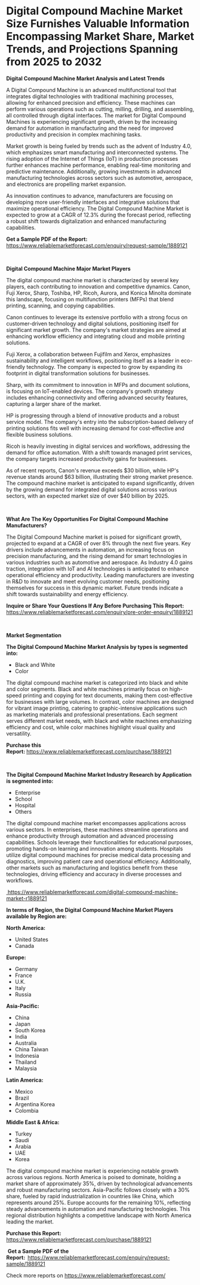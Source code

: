 <p><h1>Digital Compound Machine Market Size Furnishes Valuable Information Encompassing Market Share, Market Trends, and Projections Spanning from 2025 to 2032</h1></p><p><strong>Digital Compound Machine Market Analysis and Latest Trends</strong></p>
<p><p>A Digital Compound Machine is an advanced multifunctional tool that integrates digital technologies with traditional machining processes, allowing for enhanced precision and efficiency. These machines can perform various operations such as cutting, milling, drilling, and assembling, all controlled through digital interfaces. The market for Digital Compound Machines is experiencing significant growth, driven by the increasing demand for automation in manufacturing and the need for improved productivity and precision in complex machining tasks.</p><p>Market growth is being fueled by trends such as the advent of Industry 4.0, which emphasizes smart manufacturing and interconnected systems. The rising adoption of the Internet of Things (IoT) in production processes further enhances machine performance, enabling real-time monitoring and predictive maintenance. Additionally, growing investments in advanced manufacturing technologies across sectors such as automotive, aerospace, and electronics are propelling market expansion.</p><p>As innovation continues to advance, manufacturers are focusing on developing more user-friendly interfaces and integrative solutions that maximize operational efficiency. The Digital Compound Machine Market is expected to grow at a CAGR of 12.3% during the forecast period, reflecting a robust shift towards digitalization and enhanced manufacturing capabilities.</p></p>
<p><strong>Get a Sample PDF of the Report:&nbsp;</strong> <a href="https://www.reliablemarketforecast.com/enquiry/request-sample/1889121?utm_campaign=2011&utm_medium=2&utm_source=Github&utm_content=ia&utm_term=14012025&utm_id=digital-compound-machine">https://www.reliablemarketforecast.com/enquiry/request-sample/1889121</a></p>
<p>&nbsp;</p>
<p><strong>Digital Compound Machine Major Market Players</strong></p>
<p><p>The digital compound machine market is characterized by several key players, each contributing to innovation and competitive dynamics. Canon, Fuji Xerox, Sharp, Toshiba, HP, Ricoh, Aurora, and Konica Minolta dominate this landscape, focusing on multifunction printers (MFPs) that blend printing, scanning, and copying capabilities.</p><p>Canon continues to leverage its extensive portfolio with a strong focus on customer-driven technology and digital solutions, positioning itself for significant market growth. The company's market strategies are aimed at enhancing workflow efficiency and integrating cloud and mobile printing solutions.</p><p>Fuji Xerox, a collaboration between Fujifilm and Xerox, emphasizes sustainability and intelligent workflows, positioning itself as a leader in eco-friendly technology. The company is expected to grow by expanding its footprint in digital transformation solutions for businesses.</p><p>Sharp, with its commitment to innovation in MFPs and document solutions, is focusing on IoT-enabled devices. The company's growth strategy includes enhancing connectivity and offering advanced security features, capturing a larger share of the market.</p><p>HP is progressing through a blend of innovative products and a robust service model. The company's entry into the subscription-based delivery of printing solutions fits well with increasing demand for cost-effective and flexible business solutions.</p><p>Ricoh is heavily investing in digital services and workflows, addressing the demand for office automation. With a shift towards managed print services, the company targets increased productivity gains for businesses.</p><p>As of recent reports, Canon's revenue exceeds $30 billion, while HP's revenue stands around $63 billion, illustrating their strong market presence. The compound machine market is anticipated to expand significantly, driven by the growing demand for integrated digital solutions across various sectors, with an expected market size of over $40 billion by 2025.</p></p>
<p>&nbsp;</p>
<p><strong>What Are The Key Opportunities For Digital Compound Machine Manufacturers?</strong></p>
<p><p>The Digital Compound Machine market is poised for significant growth, projected to expand at a CAGR of over 8% through the next five years. Key drivers include advancements in automation, an increasing focus on precision manufacturing, and the rising demand for smart technologies in various industries such as automotive and aerospace. As Industry 4.0 gains traction, integration with IoT and AI technologies is anticipated to enhance operational efficiency and productivity. Leading manufacturers are investing in R&D to innovate and meet evolving customer needs, positioning themselves for success in this dynamic market. Future trends indicate a shift towards sustainability and energy efficiency.</p></p>
<p><strong>Inquire or Share Your Questions If Any Before Purchasing This Report:</strong> <a href="https://www.reliablemarketforecast.com/enquiry/pre-order-enquiry/1889121?utm_campaign=2011&utm_medium=2&utm_source=Github&utm_content=ia&utm_term=14012025&utm_id=digital-compound-machine">https://www.reliablemarketforecast.com/enquiry/pre-order-enquiry/1889121</a></p>
<p>&nbsp;</p>
<p><strong>Market Segmentation</strong></p>
<p><strong>The Digital Compound Machine Market Analysis by types is segmented into:</strong></p>
<p><ul><li>Black and White</li><li>Color</li></ul></p>
<p><p>The digital compound machine market is categorized into black and white and color segments. Black and white machines primarily focus on high-speed printing and copying for text documents, making them cost-effective for businesses with large volumes. In contrast, color machines are designed for vibrant image printing, catering to graphic-intensive applications such as marketing materials and professional presentations. Each segment serves different market needs, with black and white machines emphasizing efficiency and cost, while color machines highlight visual quality and versatility.</p></p>
<p><strong>Purchase this Report:&nbsp;</strong><a href="https://www.reliablemarketforecast.com/purchase/1889121?utm_campaign=2011&utm_medium=2&utm_source=Github&utm_content=ia&utm_term=14012025&utm_id=digital-compound-machine">https://www.reliablemarketforecast.com/purchase/1889121</a></p>
<p>&nbsp;</p>
<p><strong>The Digital Compound Machine Market Industry Research by Application is segmented into:</strong></p>
<p><ul><li>Enterprise</li><li>School</li><li>Hospital</li><li>Others</li></ul></p>
<p><p>The digital compound machine market encompasses applications across various sectors. In enterprises, these machines streamline operations and enhance productivity through automation and advanced processing capabilities. Schools leverage their functionalities for educational purposes, promoting hands-on learning and innovation among students. Hospitals utilize digital compound machines for precise medical data processing and diagnostics, improving patient care and operational efficiency. Additionally, other markets such as manufacturing and logistics benefit from these technologies, driving efficiency and accuracy in diverse processes and workflows.</p></p>
<p><a href="https://www.reliablemarketforecast.com/digital-compound-machine-market-r1889121?utm_campaign=2011&utm_medium=2&utm_source=Github&utm_content=ia&utm_term=14012025&utm_id=digital-compound-machine">&nbsp;https://www.reliablemarketforecast.com/digital-compound-machine-market-r1889121</a></p>
<p><strong>In terms of Region, the Digital Compound Machine Market Players available by Region are:</strong></p>
<p>
    <p> <strong> North America: </strong>
        <ul>
            <li>United States</li>
            <li>Canada</li>
        </ul>
        </p> 
    <p> <strong> Europe: </strong>
        <ul>
            <li>Germany</li>
            <li>France</li>
            <li>U.K.</li>
            <li>Italy</li>
            <li>Russia</li>
        </ul>
        </p> 
    <p> <strong> Asia-Pacific: </strong>
        <ul>
            <li>China</li>
            <li>Japan</li>
            <li>South Korea</li>
            <li>India</li>
            <li>Australia</li>
            <li>China Taiwan</li>
            <li>Indonesia</li>
            <li>Thailand</li>
            <li>Malaysia</li>
        </ul>
        </p> 
    <p> <strong> Latin America: </strong>
        <ul>
            <li>Mexico</li>
            <li>Brazil</li>
            <li>Argentina Korea</li>
            <li>Colombia</li>
        </ul>
        </p> 
    <p> <strong> Middle East & Africa: </strong>
        <ul>
            <li>Turkey</li>
            <li>Saudi</li>
            <li>Arabia</li>
            <li>UAE</li>
            <li>Korea</li>
        </ul>
    </p>
    </p>
<p><p>The digital compound machine market is experiencing notable growth across various regions. North America is poised to dominate, holding a market share of approximately 35%, driven by technological advancements and robust manufacturing sectors. Asia-Pacific follows closely with a 30% share, fueled by rapid industrialization in countries like China, which represents around 25%. Europe accounts for the remaining 10%, reflecting steady advancements in automation and manufacturing technologies. This regional distribution highlights a competitive landscape with North America leading the market.</p></p>
<p><strong>Purchase this Report: </strong><a href="https://www.reliablemarketforecast.com/purchase/1889121?utm_campaign=2011&utm_medium=2&utm_source=Github&utm_content=ia&utm_term=14012025&utm_id=digital-compound-machine">https://www.reliablemarketforecast.com/purchase/1889121</a></p>
<p>&nbsp;<strong>Get a Sample PDF of the Report:&nbsp;&nbsp;</strong><a href="https://www.reliablemarketforecast.com/enquiry/request-sample/1889121?utm_campaign=2011&utm_medium=2&utm_source=Github&utm_content=ia&utm_term=14012025&utm_id=digital-compound-machine">https://www.reliablemarketforecast.com/enquiry/request-sample/1889121</a></p>
<p><strong></strong></p>
<p>Check more reports on <a href="https://www.reliablemarketforecast.com/?utm_campaign=2011&utm_medium=2&utm_source=Github&utm_content=ia&utm_term=14012025&utm_id=digital-compound-machine">https://www.reliablemarketforecast.com/</a></p>